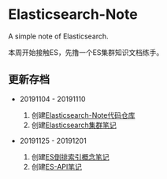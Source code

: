 # Elasticsearch-Note
 A simple note of Elasticsearch.

本周开始接触ES，先撸一个ES集群知识文档练手。
## 更新存档
* 20191104 - 20191110
	1. 创建[Elasticsearch-Note代码仓库](https://github.com/pppineapple/Elasticsearch-Note)
	2. 创建[Elasticsearch集群笔记](https://github.com/pppineapple/Elasticsearch-Note/blob/master/Elasticsearch%E9%9B%86%E7%BE%A4/Elasticsearch%E9%9B%86%E7%BE%A4.md)

* 20191125 - 20191201
	1. 创建[ES倒排索引概念笔记](https://github.com/pppineapple/Elasticsearch-Note/blob/master/ES%E7%9B%B8%E5%85%B3%E6%A6%82%E5%BF%B5/ES%E5%80%92%E6%8E%92%E7%B4%A2%E5%BC%95.md)
	2. 创建[ES-API笔记](https://github.com/pppineapple/Elasticsearch-Note/blob/master/ES-API/ES-API.md)
